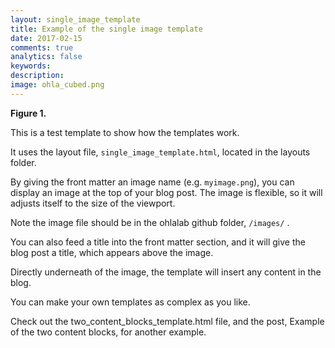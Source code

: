 ```yaml
---
layout: single_image_template
title: Example of the single image template
date: 2017-02-15
comments: true
analytics: false 
keywords:
description:  
image: ohla_cubed.png
---
```

**Figure 1.**

This is a test template to show how the templates work.

It uses the layout file, ```single_image_template.html```, located in the layouts folder.

By giving the front matter an image name (e.g. ```myimage.png```), you can display an image at the top of your blog post. The image is flexible, so it will adjusts itself to the size of the viewport.

Note the image file should be in the ohlalab github folder, ```/images/``` .

You can also feed a title into the front matter section, and it will give the blog post a title, which appears above the image.

Directly underneath of the image, the template will insert any content in the blog.

You can make your own templates as complex as you like.

Check out the two_content_blocks_template.html file, and the post, Example of the two content blocks, for another example.
